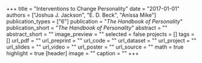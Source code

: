 +++
title = "Interventions to Change Personality"
date = "2017-01-01"
authors = ["Joshua J. Jackson", "E. D. Beck", "Anissa Mike"]
publication_types = ["6"]
publication = "_The Handbook of Personality_"
publication_short = "_The Handbook of Personality_"
abstract = ""
abstract_short = ""
image_preview = ""
selected = false
projects = []
tags = []
url_pdf = ""
url_preprint = ""
url_code = ""
url_dataset = ""
url_project = ""
url_slides = ""
url_video = ""
url_poster = ""
url_source = ""
math = true
highlight = true
[header]
image = ""
caption = ""
+++

